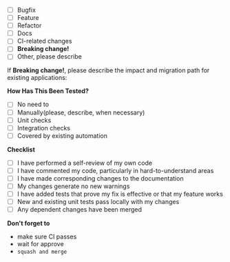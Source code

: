 - [ ] Bugfix
- [ ] Feature
- [ ] Refactor
- [ ] Docs
- [ ] CI-related changes
- [ ] **Breaking change!**
- [ ] Other, please describe

If **Breaking change!**, please describe the impact and migration path for existing applications:

**How Has This Been Tested?**
- [ ] No need to
- [ ] Manually(please, describe, when necessary)
- [ ] Unit checks
- [ ] Integration checks
- [ ] Covered by existing automation

**Checklist**
- [ ] I have performed a self-review of my own code
- [ ] I have commented my code, particularly in hard-to-understand areas
- [ ] I have made corresponding changes to the documentation
- [ ] My changes generate no new warnings
- [ ] I have added tests that prove my fix is effective or that my feature works
- [ ] New and existing unit tests pass locally with my changes
- [ ] Any dependent changes have been merged

**Don't forget to**

- make sure CI passes
- wait for approve
- `squash and merge`
